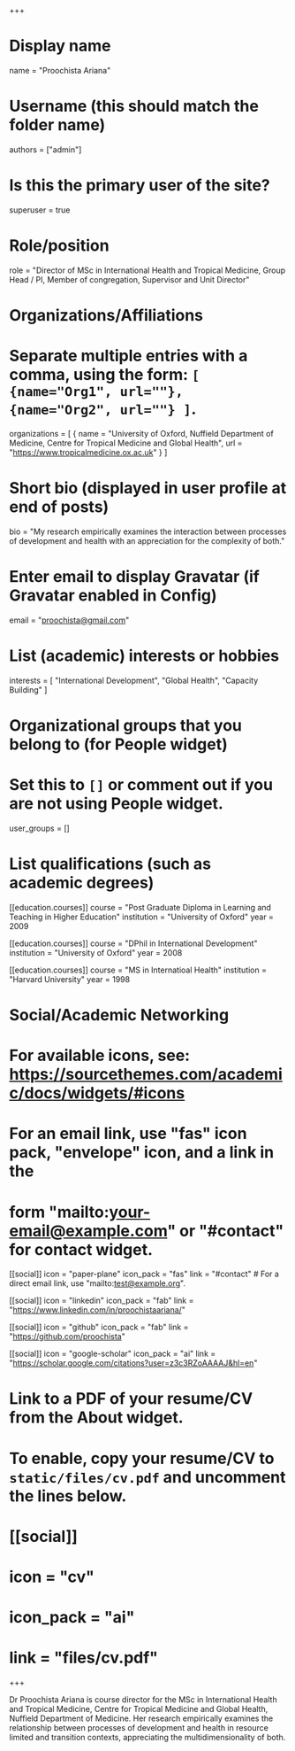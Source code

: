 +++
# Display name
name = "Proochista Ariana"

# Username (this should match the folder name)
authors = ["admin"]

# Is this the primary user of the site?
superuser = true

# Role/position
role = "Director of MSc in International Health and Tropical Medicine, Group Head / PI, Member of congregation, Supervisor and Unit Director"

# Organizations/Affiliations
#   Separate multiple entries with a comma, using the form: `[ {name="Org1", url=""}, {name="Org2", url=""} ]`.
organizations = [ { name = "University of Oxford, Nuffield Department of Medicine, Centre for Tropical Medicine and Global Health", url = "https://www.tropicalmedicine.ox.ac.uk" } ]

# Short bio (displayed in user profile at end of posts)
bio = "My research empirically examines the interaction between processes of development and health with an appreciation for the complexity of both."

# Enter email to display Gravatar (if Gravatar enabled in Config)
email = "proochista@gmail.com"

# List (academic) interests or hobbies
interests = [
  "International Development",
  "Global Health",
  "Capacity Building"
]

# Organizational groups that you belong to (for People widget)
#   Set this to `[]` or comment out if you are not using People widget.
user_groups = []

# List qualifications (such as academic degrees)
[[education.courses]]
  course = "Post Graduate Diploma in Learning and Teaching in Higher Education"
  institution = "University of Oxford"
  year = 2009
  
[[education.courses]]
  course = "DPhil in International Development"
  institution = "University of Oxford"
  year = 2008

[[education.courses]]
  course = "MS in Internatioal Health"
  institution = "Harvard University"
  year = 1998

# Social/Academic Networking
# For available icons, see: https://sourcethemes.com/academic/docs/widgets/#icons
#   For an email link, use "fas" icon pack, "envelope" icon, and a link in the
#   form "mailto:your-email@example.com" or "#contact" for contact widget.

[[social]]
  icon = "paper-plane"
  icon_pack = "fas"
  link = "#contact"  # For a direct email link, use "mailto:test@example.org".

[[social]]
  icon = "linkedin"
  icon_pack = "fab"
  link = "https://www.linkedin.com/in/proochistaariana/"

[[social]]
  icon = "github"
  icon_pack = "fab"
  link = "https://github.com/proochista"

[[social]]
  icon = "google-scholar"
  icon_pack = "ai"
  link = "https://scholar.google.com/citations?user=z3c3RZoAAAAJ&hl=en"



# Link to a PDF of your resume/CV from the About widget.
# To enable, copy your resume/CV to `static/files/cv.pdf` and uncomment the lines below.
# [[social]]
#   icon = "cv"
#   icon_pack = "ai"
#   link = "files/cv.pdf"

+++

Dr Proochista Ariana is course director for the MSc in International Health and Tropical Medicine, Centre for Tropical Medicine and Global Health, Nuffield Department of Medicine. Her research empirically examines the relationship between processes of development and health in resource limited and transition contexts, appreciating the multidimensionality of both.


